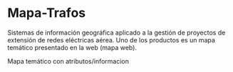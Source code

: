 # Mapa-Trafos
Sistemas de información geográfica aplicado a la gestión de proyectos de extensión de redes eléctricas aérea. Uno de los productos es un mapa temático presentado en la web (mapa web).

Mapa temático con atributos/informacion
